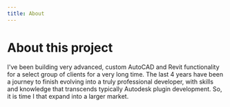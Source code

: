 ```yaml
---
title: About
---
```

# About this project
I've been building very advanced, custom AutoCAD and Revit functionality for a select group of clients for a very long time. The last 4 years have been a journey to finish evolving into a truly professional developer, with skills and knowledge that transcends typically Autodesk plugin development. So, it is time I that expand into a larger market.

